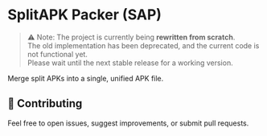 # SplitAPK Packer (SAP)

> ⚠️ Note: The project is currently being **rewritten from scratch**.  
> The old implementation has been deprecated, and the current code is not functional yet.  
> Please wait until the next stable release for a working version.

Merge split APKs into a single, unified APK file.

## 🌟 Contributing

Feel free to open issues, suggest improvements, or submit pull requests.
